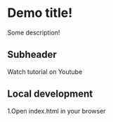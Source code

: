 # Demo title!

Some description!

## Subheader

Watch tutorial on Youtube

## Local development

1.Open index.html in your browser